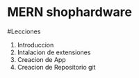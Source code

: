 # MERN  shophardware

#Lecciones
1. Introduccion
2. Intalacion de extensiones
3. Creacion de App
4. Creacion de Repositorio git